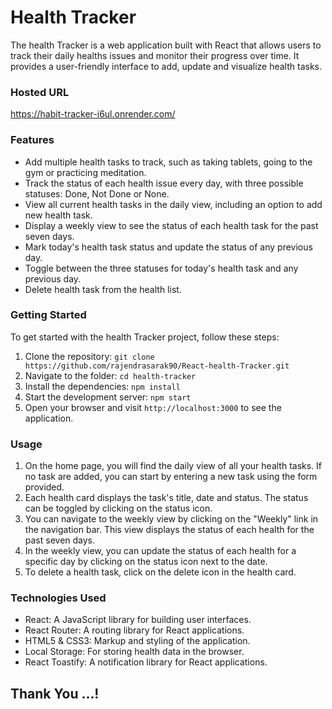 # Health Tracker

The health Tracker is a web application built with React that allows users to track their daily healths issues and monitor their progress over time. It provides a user-friendly interface to add, update and visualize health tasks.

### Hosted URL

https://habit-tracker-i6ul.onrender.com/

### Features

- Add multiple health tasks to track, such as taking tablets, going to the gym or practicing meditation.
- Track the status of each health issue every day, with three possible statuses: Done, Not Done or None.
- View all current health tasks in the daily view, including an option to add new health task.
- Display a weekly view to see the status of each health task for the past seven days.
- Mark today's health task status and update the status of any previous day.
- Toggle between the three statuses for today's health task and any previous day.
- Delete health task from the health list.

### Getting Started

To get started with the health Tracker project, follow these steps:

1. Clone the repository: `git clone https://github.com/rajendrasarak90/React-health-Tracker.git`
2. Navigate to the folder: `cd health-tracker`
3. Install the dependencies: `npm install`
4. Start the development server: `npm start`
5. Open your browser and visit `http://localhost:3000` to see the application.

### Usage

1. On the home page, you will find the daily view of all your health tasks. If no task are added, you can start by entering a new task using the form provided.
2. Each health card displays the task's title, date and status. The status can be toggled by clicking on the status icon.
3. You can navigate to the weekly view by clicking on the "Weekly" link in the navigation bar. This view displays the status of each health for the past seven days.
4. In the weekly view, you can update the status of each health for a specific day by clicking on the status icon next to the date.
5. To delete a health task, click on the delete icon in the health card.

### Technologies Used

- React: A JavaScript library for building user interfaces.
- React Router: A routing library for React applications.
- HTML5 & CSS3: Markup and styling of the application.
- Local Storage: For storing health data in the browser.
- React Toastify: A notification library for React applications.

## Thank You ...!
